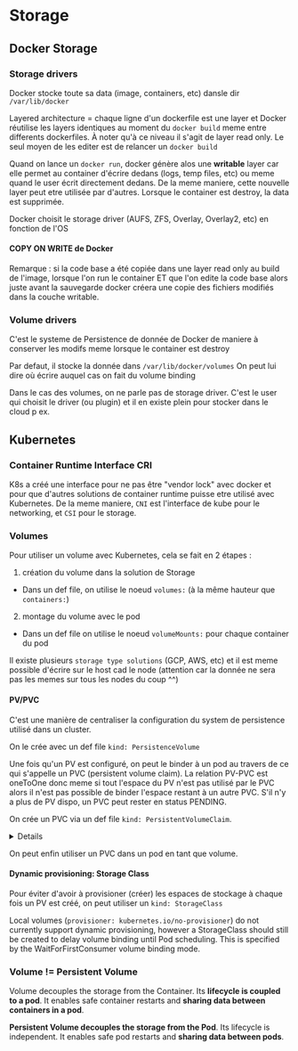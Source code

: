 # Storage

## Docker Storage

### Storage drivers

Docker stocke toute sa data (image, containers, etc) dansle dir `/var/lib/docker`

Layered architecture = chaque ligne d'un dockerfile est une layer et Docker réutilise les layers identiques au moment du `docker build` meme entre differents dockerfiles. À noter qu'à ce niveau il s'agit de layer read only. Le seul moyen de les editer est de relancer un `docker build`

Quand on lance un `docker run`, docker génère alos une **writable** layer car elle permet au container d'écrire dedans (logs, temp files, etc) ou meme quand le user écrit directement dedans. De la meme maniere, cette nouvelle layer peut etre utilisée par d'autres. Lorsque le container est destroy, la data est supprimée.

Docker choisit le storage driver (AUFS, ZFS, Overlay, Overlay2, etc) en fonction de l'OS

#### COPY ON WRITE de Docker

Remarque : si la code base a été copiée dans une layer read only au build de l'image, lorsque l'on run le container ET que l'on edite la code base alors juste avant la sauvegarde docker créera une copie des fichiers modifiés dans la couche writable.

### Volume drivers

C'est le systeme de Persistence de donnée de Docker de maniere à conserver les modifs meme lorsque le container est destroy

Par defaut, il stocke la donnée dans `/var/lib/docker/volumes`
On peut lui dire où écrire auquel cas on fait du volume binding

Dans le cas des volumes, on ne parle pas de storage driver. C'est le user qui choisit le driver (ou plugin) et il en existe plein pour stocker dans le cloud p ex.

## Kubernetes

### Container Runtime Interface CRI

K8s a créé une interface pour ne pas être "vendor lock" avec docker et pour que d'autres solutions de container runtime puisse etre utilisé avec Kubernetes. De la meme maniere, `CNI` est l'interface de kube pour le networking, et `CSI` pour le storage.

### Volumes

Pour utiliser un volume avec Kubernetes, cela se fait en 2 étapes :
1. création du volume dans la solution de Storage
  * Dans un def file, on utilise le noeud `volumes:` (à la même hauteur que `containers:`)
2. montage du volume avec le pod
  * Dans un def file on utilise le noeud `volumeMounts:` pour chaque container du pod

Il existe plusieurs `storage type solutions` (GCP, AWS, etc) et il est meme possible d'écrire sur le host cad le node (attention car la donnée ne sera pas les memes sur tous les nodes du coup ^^) 

#### PV/PVC

C'est une manière de centraliser la configuration du system de persistence utilisé dans un cluster. 

On le crée avec un def file `kind: PersistenceVolume`

Une fois qu'un PV est configuré, on peut le binder à un pod au travers de ce qui s'appelle un PVC (persistent volume claim). La relation PV-PVC est oneToOne donc meme si tout l'espace du PV n'est pas utilisé par le PVC alors il n'est pas possible de binder l'espace restant à un autre PVC. S'il n'y a plus de PV dispo, un PVC peut rester en status PENDING.

On crée un PVC via un def file `kind: PersistentVolumeClaim`.

<details>K8s choisit le meilleur PV en fonction de l'espace disponible, du AccessMode (~ les permissions souhaitées e.g. readonly, readandwrite) etc, mais il est aussi possible d'utiliser des labels et selectors pour choisir nous meme.
Lorsque le PVC est détruit, par def k8s va Retain la donnée dans le volume et donc le PV ne sera toujours pas dispo pour d'autres PVC. On peut changer ça pour que le PV soit Delete ou bien Recycle</details>

On peut enfin utiliser un PVC dans un pod en tant que volume. 

#### Dynamic provisioning: Storage Class

Pour éviter d'avoir à provisioner (créer) les espaces de stockage à chaque fois un PV est créé, on peut utiliser un `kind: StorageClass`

Local volumes (`provisioner: kubernetes.io/no-provisioner`) do not currently support dynamic provisioning, however a StorageClass should still be created to delay volume binding until Pod scheduling. This is specified by the WaitForFirstConsumer volume binding mode.

### Volume != Persistent Volume

Volume decouples the storage from the Container. Its **lifecycle is coupled to a pod**. It enables safe container restarts and **sharing data between containers in a pod**.

**Persistent Volume decouples the storage from the Pod**. Its lifecycle is independent. It enables safe pod restarts and **sharing data between pods**.
